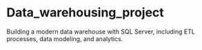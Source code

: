 # Data_warehousing_project
Building a modern data warehouse with SQL Server, including ETL processes, data modeling, and analytics.
